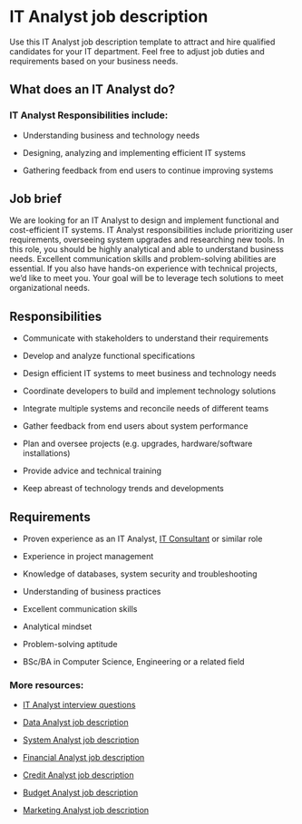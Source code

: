 # IT Analyst job description
Use this IT Analyst job description template to attract and hire qualified candidates for your IT department. Feel free to adjust job duties and requirements based on your business needs.


## What does an IT Analyst do?
### IT Analyst Responsibilities include:
* Understanding business and technology needs

* Designing, analyzing and implementing efficient IT systems

* Gathering feedback from end users to continue improving systems


## Job brief

We are looking for an IT Analyst to design and implement functional and cost-efficient IT systems.
IT Analyst responsibilities include prioritizing user requirements, overseeing system upgrades and researching new tools. In this role, you should be highly analytical and able to understand business needs. Excellent communication skills and problem-solving abilities are essential. If you also have hands-on experience with technical projects, we’d like to meet you.
Your goal will be to leverage tech solutions to meet organizational needs.


## Responsibilities

* Communicate with stakeholders to understand their requirements

* Develop and analyze functional specifications

* Design efficient IT systems to meet business and technology needs

* Coordinate developers to build and implement technology solutions

* Integrate multiple systems and reconcile needs of different teams

* Gather feedback from end users about system performance

* Plan and oversee projects (e.g. upgrades, hardware/software installations)

* Provide advice and technical training

* Keep abreast of technology trends and developments


## Requirements

* Proven experience as an IT Analyst, <a href="https://resources.workable.com/it-consultant-job-description" target="_blank" rel="noopener">IT Consultant</a> or similar role

* Experience in project management

* Knowledge of databases, system security and troubleshooting

* Understanding of business practices

* Excellent communication skills

* Analytical mindset

* Problem-solving aptitude

* BSc/BA in Computer Science, Engineering or a related field

### More resources:
* <a href="https://resources.workable.com/system-analyst-interview-questions">IT Analyst interview questions</a>

* <a href="https://resources.workable.com/data-analyst-job-description">Data Analyst job description</a>

* <a href="https://resources.workable.com/system-analyst-job-description">System Analyst job description</a>

* <a href="https://resources.workable.com/financial-analyst-job-description">Financial Analyst job description</a>

* <a href="https://resources.workable.com/credit-analyst-job-description">Credit Analyst job description</a>

* <a href="https://resources.workable.com/budget-analyst-job-description">Budget Analyst job description</a>

* <a href="https://resources.workable.com/marketing-analyst-job-description">Marketing Analyst job description</a>

